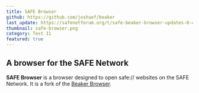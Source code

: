 ```yaml
---
title: SAFE Browser
github: https://github.com/joshuef/beaker
last_update: https://safenetforum.org/t/safe-beaker-browser-updates-0-4-0/11214/35
thumbnail: safe-browser.png
category: Test 11
featured: true
---
```


## A browser for the SAFE Network

**SAFE Browser** is a browser designed to open safe:// websites on the SAFE Network. It is a fork of the [Beaker Browser](https://beakerbrowser.com/).
